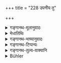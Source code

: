 +++
title = "228 उपनीय तु"

+++

<details><summary>गङ्गानथ-मूलानुवादः</summary>

Having gently brought up all this, he shall, with collected mind and pure, serve it,—describing all its qualities.—(228)
</details>

<details><summary>मेधातिथिः</summary>

**उपनीय** विप्रान्तिके सर्वम् एतड् ढौकयित्वा । ततः **परिवेषयेत्** । भुज्यधिकरणोपादानम् आवर्जनम् । भुञ्जानस्य परिवेषणं यद्य् अप्य् अन्तिकदेश अपेक्षितं तथापि तेषाम् अन्तिके निधातव्यं यथा भुञ्जानानाम् उच्छेषणेन न संसृज्यते । **गुणान्** भक्ष्यभोज्यादेर् द्रव्यस्य ये गुणा अम्लत्वादयस् तान् प्रणोदयमान इदं अम्लम् इदं मधुरम् इदं खाण्डवम् इत्य् एवम् आवेदिते तेषां यद् रोचते तत् तद् दद्याद् इति वक्ष्यमाणेन संबन्धः । **शनकैर्** इत्याद्य् अनुवादः श्लोकपूरणार्थः ॥ ३.२१८ ॥
</details>

<details><summary>गङ्गानथ-भाष्यानुवादः</summary>

‘*Having brought* *up*’—having presented before the Brāhmaṇas,—‘*he shall serve it*’—which means the placing of it in the dish in which the person eats. Though all that is meant by ‘serving’ is the placing of the food within reach of the diner,—yet this placing should be done in such a way that among the several persons dining, the articles of food shall not flow from one man’s dish into another’s.

‘*Qualities*,’—*i.e*., those qualities of the Hard and Soft food, which consist of acidity, etc.,—these he should describe, saying—‘this is acid—this is sweet,—this is a pastry’ and so forth. When they have been thus apprised, ‘he should give them whatever they relish most’—this has to be construed from what follows later on (in verse 231).

‘*Gently*’—this is a reiteration for filling up the metre.—(228)
</details>

<details><summary>गङ्गानथ-टिप्पन्यः</summary>

This verse is quoted in *Smṛtitattva* (p. 230) without comment;—in
*Hemādri* (Śrāddha, p. 1308);—in *Gadādharapaddhati* (Kāla, p. 546),
which explains ‘*guṇān*’ as ‘sweetness and the rest’;—and in
*Śrāddhakriyākaumudī*, (pp. 158 and 164), which explains ‘*śanakaiḥ*’ as
‘one after the other’, ‘*guṇān prachodayan*’ as ‘mentioning that *this
is sweet, this is acid*, and so forth.’
</details>

<details><summary>गङ्गानथ-तुल्य-वाक्यानि</summary>

**(verses 3.226-228)  
**

See Comparative notes for [Verse
3.226].
</details>

<details><summary>Bühler</summary>

228	All this he shall present (to his guests), being pure and attentive, successively invite them to partake of each (dish), proclaiming its qualities.
</details>
